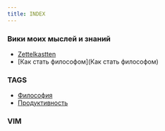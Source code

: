 ```yaml
---
title: INDEX
---
```


### Вики моих мыслей и знаний

* [Zettelkastten](Zettelkasten)
* [Как стать философом](Как стать философом)
### TAGS

* [Философия](Философия)
* [Продуктивность](Продуктивность)

### VIM

